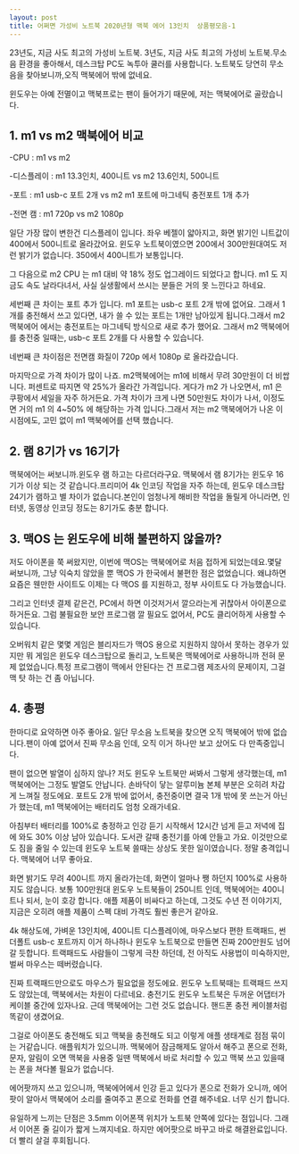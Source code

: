 ```yaml
---
layout: post
title: 어쩌면 가성비 노트북 2020년형 맥북 에어 13인치  상품평모음-1
---
```


23년도, 지금 사도 최고의 가성비 노트북. 3년도, 지금 사도 최고의 가성비 노트북.무소음 환경을 좋아해서, 데스크탑 PC도 녹투아 쿨러를 사용합니다. 노트북도 당연히 무소음을 찾아보니까,오직 맥북에어 밖에 없네요.

윈도우는 아예 전멸이고 맥북프로는 팬이 들어가기 때문에, 저는 맥북에어로 골랐습니다.




<h2>1. m1 vs m2 맥북에어 비교</h2>
-CPU : m1 vs m2

-디스플레이 : m1 13.3인치, 400니트 vs m2 13.6인치, 500니트

-포트 : m1 usb-c 포트 2개 vs m2 m1 포트에 마그네틱 충전포트 1개 추가

-전면 캠 : m1 720p vs m2 1080p

일단 가장 많이 변한건 디스플레이 입니다. 좌우 베젤이 얇아지고, 화면 밝기인 니트값이 400에서 500니트로 올라갔어요. 윈도우 노트북이였으면 200에서 300만원대여도 저런 밝기가 없습니다. 350에서 400니트가 보통입니다.

그 다음으로 m2 CPU 는 m1 대비 약 18% 정도 업그레이드 되었다고 합니다. m1 도 지금도 속도 날라다녀서, 사실 실생활에서 쓰시는 분들은 거의 못 느낀다고 하네요.

세번째 큰 차이는 포트 추가 입니다. m1 포트는 usb-c 포트 2개 밖에 없어요. 그래서 1개를 충전해서 쓰고 있다면, 내가 쓸 수 있는 포트는 1개만 남아있게 됩니다.그래서 m2 맥북에어 에서는 충전포트는 마그네틱 방식으로 새로 추가 했어요. 그래서 m2 맥북에어를 충전중 일때는, usb-c 포트 2개를 다 사용할 수 있습니다.

네번째 큰 차이점은 전면캠 화질이 720p 에서 1080p 로 올라갔습니다.

마지막으로 가격 차이가 많이 나죠. m2맥북에어는 m1에 비해서 무려 30만원이 더 비쌉니다. 퍼센트로 따지면 약 25%가 올라간 가격입니다. 게다가 m2 가 나오면서, m1 은 쿠팡에서 세일을 자주 하거든요. 가격 차이가 크게 나면 50만원도 차이가 나서, 이정도면 거의 m1 의 4~50% 에 해당하는 가격 입니다.그래서 저는 m2 맥북에어가 나온 이 시점에도, 고민 없이 m1 맥북에어를 선택 했습니다.



<h2>2. 램 8기가 vs 16기가</h2>
맥북에어는 써보니까.윈도우 램 하고는 다르더라구요. 맥북에서 램 8기가는 윈도우 16기가 이상 되는 것 같습니다.프리미어 4k 인코딩 작업을 자주 하는데, 윈도우 데스크탑 24기가 램하고 별 차이가 없습니다.본인이 엄청나게 해비한 작업을 돌릴게 아니라면, 인터넷, 동영상 인코딩 정도는 8기가도 충분 합니다.



<h2>3. 맥OS 는 윈도우에 비해 불편하지 않을까?</h2>
저도 아이폰을 쭉 써왔지만, 이번에 맥OS는 맥북에어로 처음 접하게 되었는데요.몇달 써보니까, 그냥 익숙치 않았을 뿐 맥OS 가 한국에서 불편한 점은 없었습니다. 왜냐하면 요즘은 웬만한 사이트도 이제는 다 맥OS 를 지원하고, 정부 사이트도 다 가능했습니다.

그리고 인터넷 결제 같은건, PC에서 하면 이것저거서 깔으라는게 귀찮아서 아이폰으로 하거든요.
그럼 불필요한 보안 프로그램 깔 필요도 없어서, PC도 클리어하게 사용할 수 있습니다.

오버워치 같은 몇몇 게임은 블리자드가 맥OS 용으로 지원하지 않아서 못하는 경우가 있지만 뭐 게임은 윈도우 데스크탑으로 돌리고, 노트북은 맥북에어로 사용하니까 전혀 문제 없었습니다.특정 프로그램이 맥에서 안된다는 건 프로그램 제조사의 문제이지, 그걸 맥 탓 하는 건 좀 아닙니다.



<h2>4. 총평</h2>
한마디로 요약하면 아주 좋아요. 일단 무소음 노트북을 찾으면 오직 맥북에어 밖에 없습니다.팬이 아예 없어서 진짜 무소음 인데, 오직 이거 하나만 보고 샀어도 다 만족중입니다.

팬이 없으면 발열이 심하지 않나? 저도 윈도우 노트북만 써봐서 그렇게 생각했는데, m1 맥북에어는 그정도 발열도 안납니다. 손바닥이 닿는 알루미늄 본체 부분은 오히려 차갑게 느껴질 정도에요. 포트도 2개 밖에 없어서, 충전중이면 결국 1개 밖에 못 쓰는거 아닌가 했는데, m1 맥북에어는 배터리도 엄청 오래가네요.

아침부터 배터리를 100%로 충정하고 인강 듣기 시작해서 12시간 넘게 듣고 저녁에 집에 와도 30% 이상 남아 있습니다. 도서관 갈때 충전기를 아예 안들고 가요. 이것만으로도 짐을 줄일 수 있는데 윈도우 노트북 쓸때는 상상도 못한 일이였습니다. 정말 충격입니다. 맥북에어 너무 좋아요.

화면 밝기도 무려 400니트 까지 올라가는데, 화면이 얼마나 쨍 하던지 100%로 사용하지도 않습니다. 보통 100만원대 윈도우 노트북들이 250니트 인데, 맥북에어는 400니트나 되서, 눈이 호강 합니다. 애플 제품이 비싸다고 하는데, 그것도 수년 전 이야기지, 지금은 오히려 애플 제품이 스펙 대비 가격도 훨씬 좋은거 같아요.

4k 해상도에, 가벼운 13인치에, 400니트 디스플레이에, 마우스보다 편한 트랙패드, 썬더폴트 usb-c 포트까지 이거 하나하나 윈도우 노트북으로 만들면 진짜 200만원도 넘어갈 듯합니다. 트랙패드도 사람들이 그렇게 극찬 하던데, 전 아직도 사용법이 미숙하지만, 벌써 마우스는 떼버렸습니다.

진짜 트랙패드만으로도 마우스가 필요없을 정도에요. 윈도우 노트북때는 트랙패드 쓰지도 않았는데, 맥북에서는 차원이 다르네요. 충전기도 윈도우 노트북은 두꺼운 어댑터가 케이블 중간에 있자나요. 근데 맥북에어는 그런 것도 없습니다. 핸드폰 충전 케이블처럼 똑같이 생겼어요.

그걸로 아이폰도 충전해도 되고 맥북을 충전해도 되고 이렇게 애플 생태계로 점점 묶이는 거같습니다. 애플워치가 있으니까. 맥북에어 잠금해제도 알아서 해주고 폰으로 전화, 문자, 알림이 오면 맥북을 사용중 일땐 맥북에서 바로 처리할 수 있고 맥북 쓰고 있을때는 폰을 쳐다볼 필요가 없습니다.

에어팟까지 쓰고 있으니까, 맥북에어에서 인강 듣고 있다가 폰으로 전화가 오니까, 에어팟이 알아서 맥북에어 소리를 줄여주고
폰으로 전화를 연결 해주네요. 너무 신기 합니다.

유일하게 느끼는 단점은 3.5mm 이어폰잭 위치가 노트북 안쪽에 있다는 점입니다. 그래서 이어폰 줄 길이가 짧게 느껴지네요. 하지만 에어팟으로 바꾸고 바로 해결완료입니다. 더 빨리 살걸 후회됩니다.
